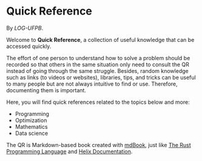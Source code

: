 # Quick Reference
By *LOG-UFPB*.

Welcome to **Quick Reference**, a collection of useful knowledge that can be accessed quickly.

The effort of one person to understand how to solve a problem should be recorded so that others in the same situation only need to consult the QR instead of going through the same struggle.
Besides, random knowledge such as links (to videos or websites), libraries, tips, and tricks can be useful to many people but are not always intuitive to find or use. Therefore, documenting them is important.

Here, you will find quick references related to the topics below and more:

- Programming
- Optimization
- Mathematics
- Data science

The QR is Markdown-based book created with [mdBook](https://rust-lang.github.io/mdBook/), just like [The Rust Programming Language](https://doc.rust-lang.org/book/) and [Helix Documentation](https://docs.helix-editor.com/).
